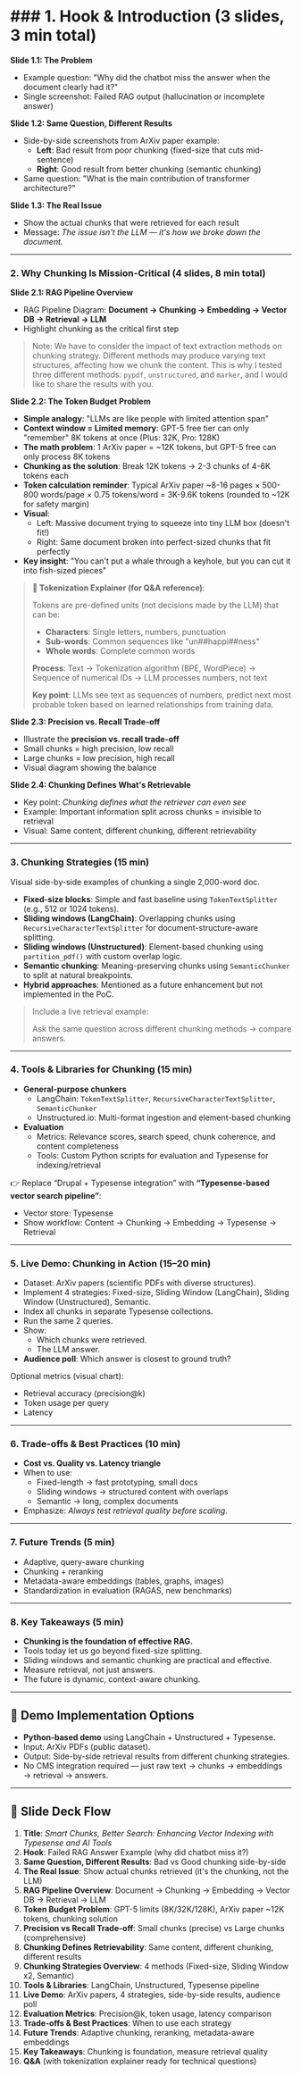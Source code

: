 # ### **1. Hook & Introduction (3 slides, 3 min total)**

**Slide 1.1: The Problem**

- Example question: "Why did the chatbot miss the answer when the document clearly had it?"
- Single screenshot: Failed RAG output (hallucination or incomplete answer)

**Slide 1.2: Same Question, Different Results**

- Side-by-side screenshots from ArXiv paper example:
  - **Left**: Bad result from poor chunking (fixed-size that cuts mid-sentence)
  - **Right**: Good result from better chunking (semantic chunking)
- Same question: "What is the main contribution of transformer architecture?"

**Slide 1.3: The Real Issue**

- Show the actual chunks that were retrieved for each result
- Message: _The issue isn't the LLM — it's how we broke down the document._

---

### **2. Why Chunking Is Mission-Critical (4 slides, 8 min total)**

**Slide 2.1: RAG Pipeline Overview**

- RAG Pipeline Diagram: **Document → Chunking → Embedding → Vector DB → Retrieval → LLM**
- Highlight chunking as the critical first step

> Note:
> We have to consider the impact of text extraction methods on chunking strategy.
> Different methods may produce varying text structures, affecting how we chunk the content.
> This is why I tested three different methods: `pypdf`, `unstructured`, and `marker`, and I would like to share the results with you.

**Slide 2.2: The Token Budget Problem**

- **Simple analogy**: "LLMs are like people with limited attention span"
- **Context window = Limited memory**: GPT-5 free tier can only "remember" 8K tokens at once (Plus: 32K, Pro: 128K)
- **The math problem**: 1 ArXiv paper = ~12K tokens, but GPT-5 free can only process 8K tokens
- **Chunking as the solution**: Break 12K tokens → 2-3 chunks of 4-6K tokens each
- **Token calculation reminder**: Typical ArXiv paper ~8-16 pages × 500-800 words/page × 0.75 tokens/word = 3K-9.6K tokens (rounded to ~12K for safety margin)
- **Visual**:
  - Left: Massive document trying to squeeze into tiny LLM box (doesn't fit!)
  - Right: Same document broken into perfect-sized chunks that fit perfectly
- **Key insight**: "You can't put a whale through a keyhole, but you can cut it into fish-sized pieces"

> **📝 Tokenization Explainer (for Q&A reference)**:
>
> Tokens are pre-defined units (not decisions made by the LLM) that can be:
>
> - **Characters**: Single letters, numbers, punctuation
> - **Sub-words**: Common sequences like "un##happi##ness"
> - **Whole words**: Complete common words
>
> **Process**: Text → Tokenization algorithm (BPE, WordPiece) → Sequence of numerical IDs → LLM processes numbers, not text
>
> **Key point**: LLMs see text as sequences of numbers, predict next most probable token based on learned relationships from training data.

**Slide 2.3: Precision vs. Recall Trade-off**

- Illustrate the **precision vs. recall trade-off**
- Small chunks = high precision, low recall
- Large chunks = low precision, high recall
- Visual diagram showing the balance

**Slide 2.4: Chunking Defines What's Retrievable**

- Key point: _Chunking defines what the retriever can even see_
- Example: Important information split across chunks = invisible to retrieval
- Visual: Same content, different chunking, different retrievability

---

### **3. Chunking Strategies (15 min)**

Visual side-by-side examples of chunking a single 2,000-word doc.

- **Fixed-size blocks**: Simple and fast baseline using `TokenTextSplitter` (e.g., 512 or 1024 tokens).
- **Sliding windows (LangChain)**: Overlapping chunks using `RecursiveCharacterTextSplitter` for document-structure-aware splitting.
- **Sliding windows (Unstructured)**: Element-based chunking using `partition_pdf()` with custom overlap logic.
- **Semantic chunking**: Meaning-preserving chunks using `SemanticChunker` to split at natural breakpoints.
- **Hybrid approaches**: Mentioned as a future enhancement but not implemented in the PoC.

> Include a live retrieval example:
>
> Ask the same question across different chunking methods → compare answers.

---

### **4. Tools & Libraries for Chunking (15 min)**

- **General-purpose chunkers**
  - LangChain: `TokenTextSplitter`, `RecursiveCharacterTextSplitter`, `SemanticChunker`
  - Unstructured.io: Multi-format ingestion and element-based chunking
- **Evaluation**
  - Metrics: Relevance scores, search speed, chunk coherence, and content completeness
  - Tools: Custom Python scripts for evaluation and Typesense for indexing/retrieval

👉 Replace “Drupal + Typesense integration” with **“Typesense-based vector search pipeline”**:

- Vector store: Typesense
- Show workflow: Content → Chunking → Embedding → Typesense → Retrieval

---

### **5. Live Demo: Chunking in Action (15–20 min)**

- Dataset: ArXiv papers (scientific PDFs with diverse structures).
- Implement 4 strategies: Fixed-size, Sliding Window (LangChain), Sliding Window (Unstructured), Semantic.
- Index all chunks in separate Typesense collections.
- Run the same 2 queries.
- Show:
  - Which chunks were retrieved.
  - The LLM answer.
- **Audience poll**: Which answer is closest to ground truth?

Optional metrics (visual chart):

- Retrieval accuracy (precision@k)
- Token usage per query
- Latency

---

### **6. Trade-offs & Best Practices (10 min)**

- **Cost vs. Quality vs. Latency triangle**
- When to use:
  - Fixed-length → fast prototyping, small docs
  - Sliding windows → structured content with overlaps
  - Semantic → long, complex documents
- Emphasize: _Always test retrieval quality before scaling._

---

### **7. Future Trends (5 min)**

- Adaptive, query-aware chunking
- Chunking + reranking
- Metadata-aware embeddings (tables, graphs, images)
- Standardization in evaluation (RAGAS, new benchmarks)

---

### **8. Key Takeaways (5 min)**

- **Chunking is the foundation of effective RAG.**
- Tools today let us go beyond fixed-size splitting.
- Sliding windows and semantic chunking are practical and effective.
- Measure retrieval, not just answers.
- The future is dynamic, context-aware chunking.

---

## 📌 Demo Implementation Options

- **Python-based demo** using LangChain + Unstructured + Typesense.
- Input: ArXiv PDFs (public dataset).
- Output: Side-by-side retrieval results from different chunking strategies.
- No CMS integration required — just raw text → chunks → embeddings → retrieval → answers.

---

## 📌 Slide Deck Flow

1. **Title**: _Smart Chunks, Better Search: Enhancing Vector Indexing with Typesense and AI Tools_
2. **Hook**: Failed RAG Answer Example (why did chatbot miss it?)
3. **Same Question, Different Results**: Bad vs Good chunking side-by-side
4. **The Real Issue**: Show actual chunks retrieved (it's the chunking, not the LLM)
5. **RAG Pipeline Overview**: Document → Chunking → Embedding → Vector DB → Retrieval → LLM
6. **Token Budget Problem**: GPT-5 limits (8K/32K/128K), ArXiv paper ~12K tokens, chunking solution
7. **Precision vs Recall Trade-off**: Small chunks (precise) vs Large chunks (comprehensive)
8. **Chunking Defines Retrievability**: Same content, different chunking, different results
9. **Chunking Strategies Overview**: 4 methods (Fixed-size, Sliding Window x2, Semantic)
10. **Tools & Libraries**: LangChain, Unstructured, Typesense pipeline
11. **Live Demo**: ArXiv papers, 4 strategies, side-by-side results, audience poll
12. **Evaluation Metrics**: Precision@k, token usage, latency comparison
13. **Trade-offs & Best Practices**: When to use each strategy
14. **Future Trends**: Adaptive chunking, reranking, metadata-aware embeddings
15. **Key Takeaways**: Chunking is foundation, measure retrieval quality
16. **Q&A** (with tokenization explainer ready for technical questions)
